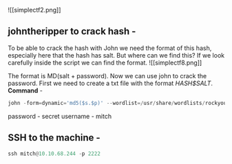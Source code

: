![[simplectf2.png]]

## johntheripper to crack hash - 
To be able to crack the hash with John we need the format of this hash, especially here that the hash has salt. But where can we find this? If we look carefully inside the script we can find the format.
![[simplectf8.png]]

The format is MD(salt + password). Now we can use john to crack the password. First we need to create a txt file with the format _HASH$SALT_.
**Command** - 
```python
john -form=dynamic='md5($s.$p)' --wordlist=/usr/share/wordlists/rockyou.txt temp_hash.txt
```
password - secret
username - mitch

## SSH to the machine - 
```python
ssh mitch@10.10.68.244 -p 2222
```


